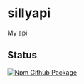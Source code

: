 # sillyapi
My api


## Status
[![Npm Github Package](https://github.com/sillyangel/sillyapi/actions/workflows/npm-publish-github-packages.yml/badge.svg)](https://github.com/sillyangel/sillyapi/actions/workflows/npm-publish-github-packages.yml)